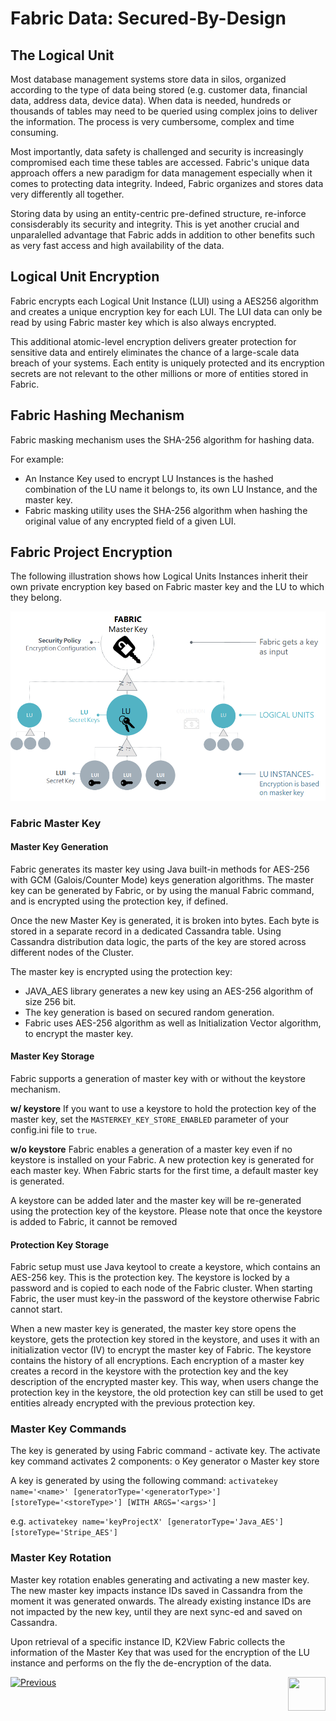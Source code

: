 # **Fabric Data: Secured-By-Design** 



## The Logical Unit 

Most database management systems store data in silos, organized according to the type of data being stored (e.g. customer data, financial data, address data, device data). When data is needed, hundreds or thousands of tables may need to be queried using complex joins to deliver the information. The process is very cumbersome, complex and time consuming.

Most importantly, data safety is challenged and security is increasingly compromised each time these tables are accessed. Fabric's unique data approach offers a new paradigm for data management especially when it comes to protecting data integrity. Indeed, Fabric organizes and stores data very differently all together. 

Storing data by using an entity-centric pre-defined structure, re-inforce consisderably its security and integrity. This is yet another crucial and unparalelled advantage that Fabric adds in addition to other benefits such as very fast access and high availability of the data. 


## Logical Unit Encryption 

Fabric encrypts each Logical Unit Instance (LUI) using a AES256 algorithm and creates a unique encryption key for each LUI. The LUI data can only be read by using Fabric master key which is also always encrypted. 

This additional atomic-level encryption delivers greater protection for sensitive data and entirely eliminates the chance of a large-scale data breach of your systems. Each entity is uniquely protected and its encryption secrets are not relevant to the other millions or more of entities stored in Fabric.   


## Fabric Hashing Mechanism

Fabric masking mechanism uses the SHA-256 algorithm for hashing data. 

For example:

- An Instance Key used to encrypt LU Instances is the hashed combination of the LU name it belongs to, its own LU Instance, and the master key.
- Fabric masking utility uses the SHA-256 algorithm when hashing the original value of any encrypted field of a given LUI.


## Fabric Project Encryption

The following illustration shows how Logical Units Instances inherit their own private encryption key based on Fabric master key and the LU to which they belong.

<img src="/articles/26_fabric_security/images/02_fabric_encryption_process.png">



### Fabric Master Key 

#### Master Key Generation

Fabric generates its master key using Java built-in methods for AES-256 with GCM (Galois/Counter Mode) keys generation algorithms. 
The master key can be generated by Fabric, or by using the manual Fabric command, and is encrypted using the protection key, if defined. 

Once the new Master Key is generated, it is broken into bytes. Each byte is stored in a separate record in a dedicated Cassandra table. Using Cassandra distribution data logic, the parts of the key are stored across different nodes of the Cluster. 

The master key is encrypted using the protection key:
- JAVA_AES library generates a new key using an AES-256 algorithm of size 256 bit. 
- The key generation is based on secured random generation.
- Fabric uses AES-256 algorithm as well as Initialization Vector algorithm, to encrypt the master key.


#### Master Key Storage

Fabric supports a generation of master key with or without the keystore mechanism. 

**w/ keystore**
If you want to use a keystore to hold the protection key of the master key, set the ```MASTERKEY_KEY_STORE_ENABLED``` parameter of your config.ini file to ```true```.

**w/o keystore**
Fabric enables a generation of a master key even if no keystore is installed on your Fabric. A new protection key is generated for each master key. 
When Fabric starts for the first time, a default master key is generated.

A keystore can be added later and the master key will be re-generated using the protection key of the keystore. 
Please note that once the keystore is added to Fabric, it cannot be removed


#### Protection Key Storage

Fabric setup must use Java keytool to create a keystore, which contains an AES-256 key. This is the protection key.
The keystore is locked by a password and is copied to each node of the Fabric cluster.
When starting Fabric, the user must key-in the password of the keystore otherwise Fabric cannot start.

When a new master key is generated, the master key store opens the keystore, gets the protection key stored in the keystore, and uses it with an initialization vector (IV) to encrypt the master key of Fabric. 
The keystore contains the history of all encryptions. Each encryption of a master key creates a record in the keystore with the protection key and the key description of the encrypted master key. This way, when users change the protection key in the keystore, the old protection key can still be used to get entities already encrypted with the previous protection key. 



### Master Key Commands

The key is generated by using Fabric command - activate key. The activate key command activates 2 components:
o	Key generator
o	Master key store

A key is generated by using the following command:
```activatekey name='<name>' [generatorType='<generatorType>'] [storeType='<storeType>'] [WITH ARGS='<args>']```

e.g.
```activatekey name='keyProjectX' [generatorType='Java_AES'] [storeType='Stripe_AES']```


### Master Key Rotation

Master key rotation enables generating and activating a new master key. The new master key impacts instance IDs saved in Cassandra from the moment it was generated onwards. The already existing instance IDs are not impacted by the new key, until they are next sync-ed and saved on Cassandra.

Upon retrieval of a specific instance ID, K2View Fabric collects the information of the Master Key that was used for the encryption of the LU instance and performs on the fly the de-encryption of the data.



[![Previous](/articles/images/Previous.png)](/articles/26_fabric_security/01_fabric_security_overview.md)[<img align="right" width="60" height="54" src="/articles/images/Next.png">](/articles/26_fabric_security/03_fabric_LUI_encryption.md)
